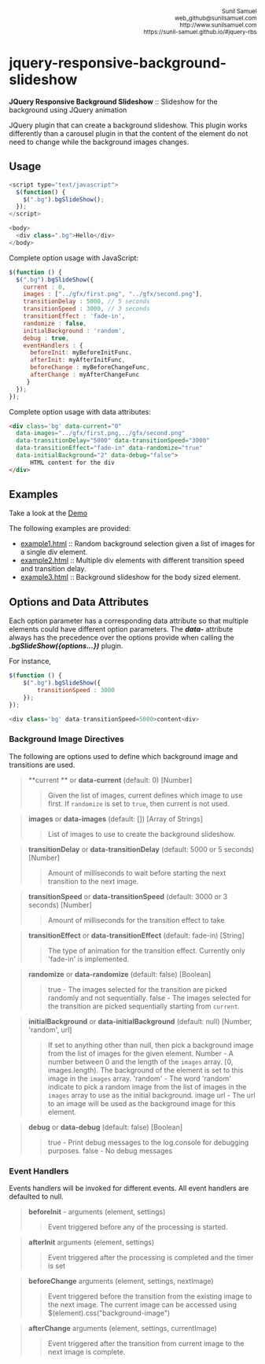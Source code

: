 <p align='right'>
<small>Sunil Samuel<br>
web_github@sunilsamuel.com<br>
http://www.sunilsamuel.com<br>
https://sunil-samuel.github.io/#jquery-rbs
</small>
</p>


# jquery-responsive-background-slideshow

**JQuery Responsive Background Slideshow** :: Slideshow for the background using JQuery animation

JQuery plugin that can create a background slideshow.  This plugin works differently than a carousel plugin in that the content of the element do not need to change while the background images changes.

## Usage

```javascript
<script type="text/javascript">
  $(function() {
    $(".bg").bgSlideShow();
  });
</script>

<body>
  <div class=".bg">Hello</div>
</body>
```

Complete option usage with JavaScript:

```javascript
$(function () {
  $(".bg").bgSlideShow({
    current : 0,
    images : ["../gfx/first.png", "../gfx/second.png"],
    transitionDelay : 5000, // 5 seconds
    transitionSpeed : 3000, // 3 seconds
    transitionEffect : 'fade-in',
    randomize : false, 
    initialBackground : 'random',
    debug : true,
    eventHandlers : {
      beforeInit: myBeforeInitFunc,
      afterInit: myAfterInitFunc,
      beforeChange : myBeforeChangeFunc,
      afterChange : myAfterChangeFunc
     }
  });
});
```

Complete option usage with data attributes:

```html
<div class='bg' data-current="0"
  data-images="../gfx/first.png,../gfx/second.png"
  data-transitionDelay="5000" data-transitionSpeed="3000"
  data-transitionEffect="fade-in" data-randomize="true"
  data-initialBackground="2" data-debug="false">
      HTML content for the div
</div>
```

## Examples

Take a look at the [Demo](https://sunil-samuel.github.io/#jquery-rbs)

The following examples are provided:

* [example1.html](examples/example1.html) :: Random background selection given a list of images for a single div element.
* [example2.html](examples/example2.html) :: Multiple div elements with different transition speed and transition delay.
* [example3.html](examples/example3.html) :: Background slideshow for the body sized element.

## Options and Data Attributes

Each option parameter has a corresponding data attribute so that multiple elements could have different option parameters.  The ***data-*** attribute always has the precedence over the options
provide when calling the ***.bgSlideShow({options...})*** plugin.

For instance,

```javascript
$(function () {
	$(".bg").bgSlideShow({
		transitionSpeed : 3000
	});
});

<div class='bg' data-transitionSpeed=5000>content<div>
```
### Background Image Directives

The following are options used to define which background image and transitions are used.

>  **current ** or **data-current** (default: 0) [Number]
>> Given the list of images, current defines which image to use first.  If `randomize` is set to 	`true`, then current is not used.

>  **images** or **data-images** (default: []) [Array of Strings]
>>  List of images to use to create the background slideshow.

> **transitionDelay** or **data-transitionDelay** (default: 5000 or 5 seconds) [Number]
>> Amount of milliseconds to wait before starting the next transition to the next image.

> **transitionSpeed** or **data-transitionSpeed** (default: 3000 or 3 seconds) [Number]
>> Amount of milliseconds for the transition effect to take

> **transitionEffect** or **data-transitionEffect** (default: fade-in) [String]
>> The type of animation for the transition effect.  Currently only 'fade-in' is implemented.

> **randomize** or **data-randomize** (default: false) [Boolean]
>> true - The images selected for the transition are picked randomly and not sequentially.
>> false - The images selected for the transition are picked sequentially starting from `current`.

> **initialBackground** or **data-initialBackground** (default: null) [Number, 'random', url]
>> If set to anything other than null, then pick a background image from the list of images for the given element.
>> Number - A number between 0 and the length of the `images` array.  [0, images.length).  The background of the element is set to this image in the `images` array.
>> 'random' - The word 'random' indicate to pick a random image from the list of images in the `images` array to use as the initial background.
>> image url - The url to an image will be used as the background image for this element.

> **debug** or **data-debug** (default: false) [Boolean]
>> true - Print debug messages to the log.console for debugging purposes.
>> false - No debug messages

### Event Handlers

Events handlers will be invoked for different events.  All event handlers are defaulted to null.

> **beforeInit** - arguments (element, settings)
>> Event triggered before any of the processing is started.

> **afterInit** arguments (element, settings)
>> Event triggered after the processing is completed and the timer is set

> **beforeChange** arguments (element, settings, nextImage)
>> Event triggered before the transition from the existing image to the next image.  The current image can be accessed using $(element).css("background-image")

> **afterChange** arguments (element, settings, currentImage)
>> Event triggered after the transition from current image to the next image is complete.